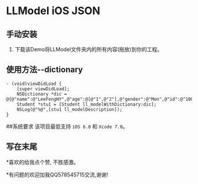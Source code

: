 # LLModel iOS JSON

## 手动安装
1. 下载该Demo将LLModel文件夹内的所有内容(拖放)到你的工程。

## 使用方法--dictionary
```objc
- (void)viewDidLoad {
    [super viewDidLoad];
    NSDictionary *dic = @{@"name":@"LeeFengHY",@"age":@[@"1",@"2"],@"gender":@"Men",@"id":@"10086"};
    Student *stu1 = [Student ll_modelWithDictionary:dic];
    NSLog(@"%@",[stu1 ll_modelDescription]);
}

```
##系统要求
该项目最低支持 `iOS 6.0` 和 `Xcode 7.0`。

## 写在末尾
*喜欢的给我点个赞, 不胜感激。

*有问题的欢迎加我QQ578545715交流,谢谢!
